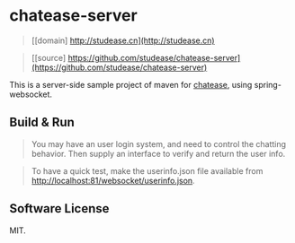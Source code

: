 # chatease-server

> [[domain] http://studease.cn](http://studease.cn)

> [[source] https://github.com/studease/chatease-server](https://github.com/studease/chatease-server)

This is a server-side sample project of maven for [chatease](https://github.com/studease/chatease), using spring-websocket.


## Build & Run

> You may have an user login system, and need to control the chatting behavior. Then supply an interface to verify and return the user info.

> To have a quick test, make the userinfo.json file available from [http://localhost:81/websocket/userinfo.json](https://github.com/studease/chatease-server/blob/master/userinfo.json).


## Software License

MIT.

